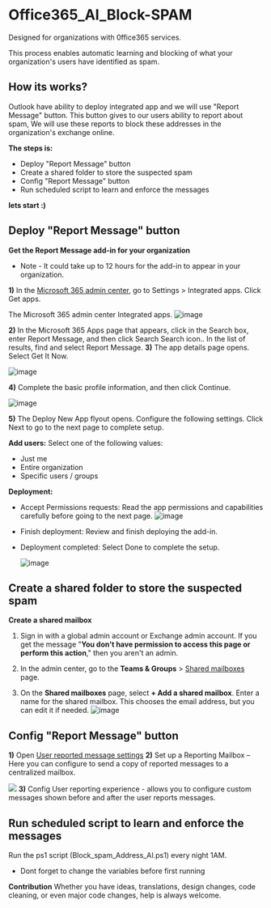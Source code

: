 # Office365_AI_Block-SPAM

Designed for organizations with 0ffice365 services.

This process enables automatic learning and blocking of what your organization's users have identified as spam.

## How its works?

Outlook have ability to deploy integrated app and we will use "Report Message" button.
This button gives to our users ability to report about spam, We will use these reports to block these addresses in the organization's exchange online.


**The steps is:**
- Deploy "Report Message" button
- Create a shared folder to store the suspected spam
- Config "Report Message" button
- Run scheduled script to learn and enforce the messages


**lets start :)**

## Deploy "Report Message" button


**Get the Report Message add-in for your organization**

- Note - It could take up to 12 hours for the add-in to appear in your organization.

**1)** In the [Microsoft 365 admin center](https://admin.microsoft.com/AdminPortal/Home?#/homepage), go to Settings > Integrated apps. Click Get apps.

The Microsoft 365 admin center Integrated apps.
![image](https://user-images.githubusercontent.com/11631443/184556550-52a62fbb-2cf0-4b3a-9462-bb94c1fb1ee4.png)

**2)** In the Microsoft 365 Apps page that appears, click in the Search box, enter Report Message, and then click Search Search icon.. In the list of results, find and select Report Message.
**3)** The app details page opens. Select Get It Now.

![image](https://user-images.githubusercontent.com/11631443/184556672-483bd5c5-d94f-40d2-8756-f152a169f1c6.png)

**4)** Complete the basic profile information, and then click Continue.

![image](https://user-images.githubusercontent.com/11631443/184556682-47e474bb-18a1-439d-8ce4-b60496f8b5fa.png)

**5)** The Deploy New App flyout opens. Configure the following settings. Click Next to go to the next page to complete setup.

**Add users:** Select one of the following values:

- Just me
- Entire organization
- Specific users / groups
  
**Deployment:**

- Accept Permissions requests: Read the app permissions and capabilities carefully before going to the next page.
  ![image](https://user-images.githubusercontent.com/11631443/184556717-a9f72e91-2d58-4719-8538-fdf1a1308f08.png)

- Finish deployment: Review and finish deploying the add-in.
- Deployment completed: Select Done to complete the setup.
  
  ![image](https://user-images.githubusercontent.com/11631443/184556734-e8933dc5-5403-43ec-b9b0-89d6ae48b5fd.png)



## Create a shared folder to store the suspected spam


 **Create a shared mailbox**

1.  Sign in with a global admin account or Exchange admin account. If you get the message "**You don't have permission to access this page or perform this action**," then you aren't an admin.

2.  In the admin center, go to the  **Teams & Groups**  >  [Shared mailboxes](https://go.microsoft.com/fwlink/p/?linkid=2066847)  page.

3.  On the  **Shared mailboxes**  page, select  **+ Add a shared mailbox**. Enter a name for the shared mailbox. This chooses the email address, but you can edit it if needed.
![image](https://user-images.githubusercontent.com/11631443/184557830-9a3eca27-fc76-470b-bc39-ffcd9f6e41b6.png)




## Config "Report Message" button

**1)** Open [User reported message settings](https://security.microsoft.com/userSubmissionsReportMessage)
**2)** Set up a Reporting Mailbox – Here you can configure to send a copy of reported messages to a centralized mailbox.

![](https://i.imgur.com/8SO2dzA.png)
**3)** Config User reporting experience - allows you to configure custom messages shown before and after the user reports messages.


## Run scheduled script to learn and enforce the messages

Run the ps1 script (Block_spam_Address_AI.ps1) every night 1AM.
* Dont forget to change the variables before first running


**Contribution**
Whether you have ideas, translations, design changes, code cleaning, or even major code changes, help is always welcome.
